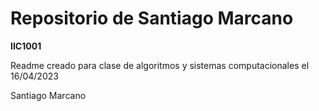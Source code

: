# Repositorio de Santiago Marcano

**IIC1001**

Readme creado para clase de algoritmos y sistemas computacionales el 16/04/2023

Santiago Marcano
